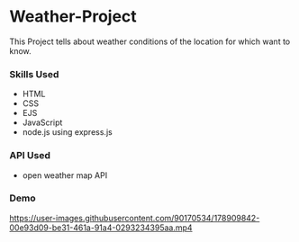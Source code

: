 # Weather-Project
This Project tells about weather conditions of the location for which want to know.

### Skills Used
- HTML
- CSS
- EJS
- JavaScript
- node.js using express.js

### API Used
- open weather map API


### Demo
https://user-images.githubusercontent.com/90170534/178909842-00e93d09-be31-461a-91a4-0293234395aa.mp4

